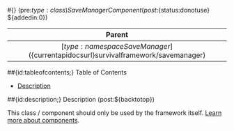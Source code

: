 #{} (pre:${type:class}) SaveManagerComponent (post:${status:donotuse} ${addedin:0})

| Parent |
| :---: |
| [${type:namespace} SaveManager](${currentapidocsurl}survivalframework/savemanager) |

##{id:tableofcontents;} Table of Contents

- [Description](#description)

##{id:description;} Description (post:${backtotop})

This class / component should only be used by the framework itself. [Learn more about components](https://docs.unity3d.com/ScriptReference/Component.html).